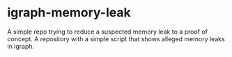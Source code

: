 # igraph-memory-leak

A simple repo trying to reduce a suspected memory leak to a proof of concept.
A repository with a simple script that shows alleged memory leaks in igraph.
